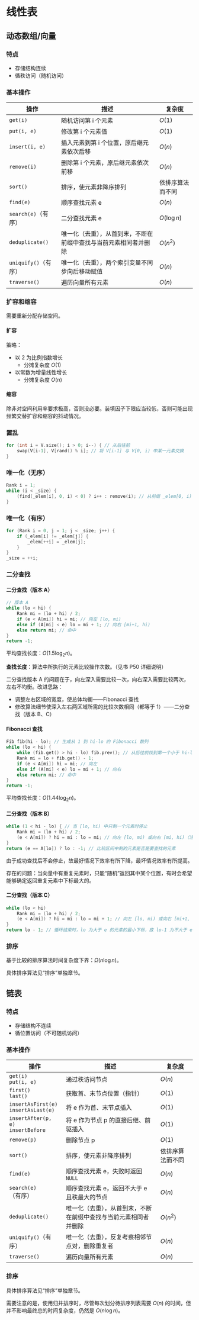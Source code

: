 # 线性表

## 动态数组/向量

### 特点

- 存储结构连续
- 循秩访问（随机访问）

### 基本操作

| 操作 | 描述 | 复杂度 |
| --- | --- | --- |
| `get(i)` | 随机访问第 i 个元素 | $O(1)$ |
| `put(i, e)` | 修改第 i 个元素值 | $O(1)$ |
| `insert(i, e)` | 插入元素到第 i 个位置，原后继元素依次后移 | $O(n)$ |
| `remove(i)` | 删除第 i 个元素，原后继元素依次前移 | $O(n)$ |
| `sort()` | 排序，使元素非降序排列 | 依排序算法而不同 |
| `find(e)` | 顺序查找元素 e | $O(n)$ |
| `search(e)`（有序） | 二分查找元素 e | $O(\log{n})$ |
| `deduplicate()` | 唯一化（去重），从首到末，不断在前缀中查找与当前元素相同者并删除 | $O(n^2)$ |
| `uniquify()`（有序） | 唯一化（去重），两个索引变量不同步向后移动赋值 | $O(n)$ |
| `traverse()` | 遍历向量所有元素 | $O(n)$ |

### 扩容和缩容

需要重新分配存储空间。

#### 扩容

策略：

- 以 2 为比例指数增长
    - 分摊复杂度 $O(1)$
- 以常数为增量线性增长
    - 分摊复杂度 $O(n)$

#### 缩容

除非对空间利用率要求极高，否则没必要。装填因子下限应当较低，否则可能出现频繁交替扩容和缩容的抖动情况。

### 置乱

```cpp
for (int i = V.size(); i > 0; i--) { // 从后往前
    swap(V[i-1], V[rand() % i]; // 将 V[i-1] 与 V[0, i) 中某一元素交换
}
```

### 唯一化（无序）

```cpp
Rank i = 1;
while (i < _size) {
    (find(_elem[i], 0, i) < 0) ? i++ : remove(i); // 从前缀 _elem[0, i) 中寻找相同者并删除
}
```

### 唯一化（有序）

```cpp
for (Rank i = 0, j = 1; j < _size; j++) {
    if (_elem[i] != _elem[j]) {
        _elem[++i] = _elem[j];
    }
}
_size = ++i;
```

### 二分查找

#### 二分查找（版本 A）

```cpp
// 版本 A
while (lo < hi) {
    Rank mi = (lo + hi) / 2;
    if (e < A[mi]) hi = mi; // 向左 [lo, mi)
    else if (A[mi] < e) lo = mi + 1; // 向右 [mi+1, hi)
    else return mi; // 命中
}
return -1;
```

平均查找长度：$O(1.5 \log_2{n})$。

**查找长度**：算法中所执行的元素比较操作次数。（见书 P50 详细说明）

二分查找版本 A 的问题在于，向左深入需要比较一次，向右深入需要比较两次，左右不均衡。改进思路：

- 调整左右区域的宽度，使总体均衡——Fibonacci 查找
- 修改算法细节使深入左右两区域所需的比较次数相同（都等于 1）——二分查找（版本 B、C）

#### Fibonacci 查找

```cpp
Fib fib(hi - lo); // 生成从 1 到 hi-lo 的 Fibonacci 数列
while (lo < hi) {
    while (fib.get() > hi - lo) fib.prev(); // 从后往前找到第一个小于 hi-lo 的 Fibonacci 数
    Rank mi = lo + fib.get() - 1;
    if (e < A[mi]) hi = mi; // 向左
    else if (A[mi] < e) lo = mi + 1; // 向右
    else return mi; // 命中
}
return -1;
```

平均查找长度：$O(1.44 \log_2{n})$。

#### 二分查找（版本 B）

```cpp
while (1 < hi - lo) { // 当 [lo, hi) 中只剩一个元素时停止
    Rank mi = (lo + hi) / 2;
    (e < A[mi]) ? hi = mi : lo = mi; // 向左 [lo, mi) 或向右 [mi, hi)（注意即使 e == A[mi] 也不会停止）
}
return (e == A[lo]) ? lo : -1; // 比较区间中剩的元素是否是要查找的元素
```

由于成功查找后不会停止，故最好情况下效率有所下降，最坏情况效率有所提高。

存在的问题：当向量中有重复元素时，只能“随机”返回其中某个位置，有时会希望能够确定返回重复元素中下标最大的。

#### 二分查找（版本 C）

```cpp
while (lo < hi)
    Rank mi = (lo + hi) / 2;
    (e < A[mi]) ? hi = mi : lo = mi + 1; // 向左 [lo, mi) 或向右 [mi+1, hi)
}
return lo - 1; // 循环结束时，lo 为大于 e 的元素的最小下标，故 lo-1 为不大于 e 的最大下标
```

### 排序

基于比较的排序算法时间复杂度下界：$\Omega(n \log{n})$。

具体排序算法见“排序”单独章节。

## 链表

### 特点

- 存储结构不连续
- 循位置访问（不可随机访问）

### 基本操作

| 操作 | 描述 | 复杂度 |
| --- | --- | --- |
| `get(i)`<br>`put(i, e)` | 通过秩访问节点 | $O(n)$ |
| `first()`<br>`last()` | 获取首、末节点位置（指针） | $O(1)$ |
| `insertAsFirst(e)`<br>`insertAsLast(e)` |将 e 作为首、末节点插入 | $O(1)$ |
| `insertAfter(p, e)`<br>`insertBefore` | 将 e 作为节点 p 的直接后继、前驱插入 | $O(1)$ |
| `remove(p)` | 删除节点 p | $O(1)$ |
| `sort()` | 排序，使元素非降序排列 | 依排序算法而不同 |
| `find(e)` | 顺序查找元素 e，失败时返回 `NULL` | $O(n)$ |
| `search(e)`（有序） | 顺序查找元素 e，返回不大于 e 且秩最大的节点 | $O(n)$ |
| `deduplicate()` | 唯一化（去重），从首到末，不断在前缀中查找与当前元素相同者并删除 | $O(n^2)$ |
| `uniquify()`（有序） | 唯一化（去重），反复考察相邻节点对，删除重复者 | $O(n)$ |
| `traverse()` | 遍历向量所有元素 | $O(n)$ |

### 排序

具体排序算法见“排序”单独章节。

需要注意的是，使用归并排序时，尽管每次划分待排序列表需要 $O(n)$ 的时间，但并不影响最终总的时间复杂度，仍然是 $O(n \log{n})$。

